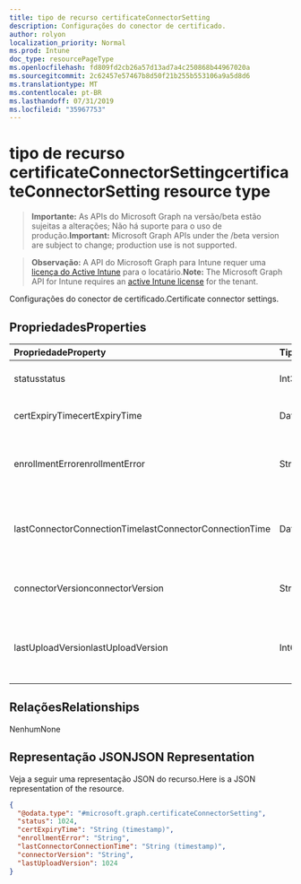 ```yaml
---
title: tipo de recurso certificateConnectorSetting
description: Configurações do conector de certificado.
author: rolyon
localization_priority: Normal
ms.prod: Intune
doc_type: resourcePageType
ms.openlocfilehash: fd809fd2cb26a57d13ad7a4c250868b44967020a
ms.sourcegitcommit: 2c62457e57467b8d50f21b255b553106a9a5d8d6
ms.translationtype: MT
ms.contentlocale: pt-BR
ms.lasthandoff: 07/31/2019
ms.locfileid: "35967753"
---
```

# <a name="certificateconnectorsetting-resource-type"></a><span data-ttu-id="bdaa8-103">tipo de recurso certificateConnectorSetting</span><span class="sxs-lookup"><span data-stu-id="bdaa8-103">certificateConnectorSetting resource type</span></span>

> <span data-ttu-id="bdaa8-104">**Importante:** As APIs do Microsoft Graph na versão/beta estão sujeitas a alterações; Não há suporte para o uso de produção.</span><span class="sxs-lookup"><span data-stu-id="bdaa8-104">**Important:** Microsoft Graph APIs under the /beta version are subject to change; production use is not supported.</span></span>

> <span data-ttu-id="bdaa8-105">**Observação:** A API do Microsoft Graph para Intune requer uma [licença do Active Intune](https://go.microsoft.com/fwlink/?linkid=839381) para o locatário.</span><span class="sxs-lookup"><span data-stu-id="bdaa8-105">**Note:** The Microsoft Graph API for Intune requires an [active Intune license](https://go.microsoft.com/fwlink/?linkid=839381) for the tenant.</span></span>

<span data-ttu-id="bdaa8-106">Configurações do conector de certificado.</span><span class="sxs-lookup"><span data-stu-id="bdaa8-106">Certificate connector settings.</span></span>

## <a name="properties"></a><span data-ttu-id="bdaa8-107">Propriedades</span><span class="sxs-lookup"><span data-stu-id="bdaa8-107">Properties</span></span>
|<span data-ttu-id="bdaa8-108">Propriedade</span><span class="sxs-lookup"><span data-stu-id="bdaa8-108">Property</span></span>|<span data-ttu-id="bdaa8-109">Tipo</span><span class="sxs-lookup"><span data-stu-id="bdaa8-109">Type</span></span>|<span data-ttu-id="bdaa8-110">Descrição</span><span class="sxs-lookup"><span data-stu-id="bdaa8-110">Description</span></span>|
|:---|:---|:---|
|<span data-ttu-id="bdaa8-111">status</span><span class="sxs-lookup"><span data-stu-id="bdaa8-111">status</span></span>|<span data-ttu-id="bdaa8-112">Int32</span><span class="sxs-lookup"><span data-stu-id="bdaa8-112">Int32</span></span>|<span data-ttu-id="bdaa8-113">Status do conector de certificado</span><span class="sxs-lookup"><span data-stu-id="bdaa8-113">Certificate connector status</span></span>|
|<span data-ttu-id="bdaa8-114">certExpiryTime</span><span class="sxs-lookup"><span data-stu-id="bdaa8-114">certExpiryTime</span></span>|<span data-ttu-id="bdaa8-115">DateTimeOffset</span><span class="sxs-lookup"><span data-stu-id="bdaa8-115">DateTimeOffset</span></span>|<span data-ttu-id="bdaa8-116">Tempo de validade do certificado</span><span class="sxs-lookup"><span data-stu-id="bdaa8-116">Certificate expire time</span></span>|
|<span data-ttu-id="bdaa8-117">enrollmentError</span><span class="sxs-lookup"><span data-stu-id="bdaa8-117">enrollmentError</span></span>|<span data-ttu-id="bdaa8-118">String</span><span class="sxs-lookup"><span data-stu-id="bdaa8-118">String</span></span>|<span data-ttu-id="bdaa8-119">Erro de registro do conector de certificado</span><span class="sxs-lookup"><span data-stu-id="bdaa8-119">Certificate connector enrollment error</span></span>|
|<span data-ttu-id="bdaa8-120">lastConnectorConnectionTime</span><span class="sxs-lookup"><span data-stu-id="bdaa8-120">lastConnectorConnectionTime</span></span>|<span data-ttu-id="bdaa8-121">DateTimeOffset</span><span class="sxs-lookup"><span data-stu-id="bdaa8-121">DateTimeOffset</span></span>|<span data-ttu-id="bdaa8-122">Última vez em que o conector de certificado está conectado</span><span class="sxs-lookup"><span data-stu-id="bdaa8-122">Last time certificate connector connected</span></span>|
|<span data-ttu-id="bdaa8-123">connectorVersion</span><span class="sxs-lookup"><span data-stu-id="bdaa8-123">connectorVersion</span></span>|<span data-ttu-id="bdaa8-124">String</span><span class="sxs-lookup"><span data-stu-id="bdaa8-124">String</span></span>|<span data-ttu-id="bdaa8-125">Versão do conector de certificado</span><span class="sxs-lookup"><span data-stu-id="bdaa8-125">Version of certificate connector</span></span>|
|<span data-ttu-id="bdaa8-126">lastUploadVersion</span><span class="sxs-lookup"><span data-stu-id="bdaa8-126">lastUploadVersion</span></span>|<span data-ttu-id="bdaa8-127">Int64</span><span class="sxs-lookup"><span data-stu-id="bdaa8-127">Int64</span></span>|<span data-ttu-id="bdaa8-128">Versão do último conector de certificado carregado</span><span class="sxs-lookup"><span data-stu-id="bdaa8-128">Version of last uploaded certificate connector</span></span>|

## <a name="relationships"></a><span data-ttu-id="bdaa8-129">Relações</span><span class="sxs-lookup"><span data-stu-id="bdaa8-129">Relationships</span></span>
<span data-ttu-id="bdaa8-130">Nenhum</span><span class="sxs-lookup"><span data-stu-id="bdaa8-130">None</span></span>

## <a name="json-representation"></a><span data-ttu-id="bdaa8-131">Representação JSON</span><span class="sxs-lookup"><span data-stu-id="bdaa8-131">JSON Representation</span></span>
<span data-ttu-id="bdaa8-132">Veja a seguir uma representação JSON do recurso.</span><span class="sxs-lookup"><span data-stu-id="bdaa8-132">Here is a JSON representation of the resource.</span></span>
<!-- {
  "blockType": "resource",
  "@odata.type": "microsoft.graph.certificateConnectorSetting"
}
-->
``` json
{
  "@odata.type": "#microsoft.graph.certificateConnectorSetting",
  "status": 1024,
  "certExpiryTime": "String (timestamp)",
  "enrollmentError": "String",
  "lastConnectorConnectionTime": "String (timestamp)",
  "connectorVersion": "String",
  "lastUploadVersion": 1024
}
```





